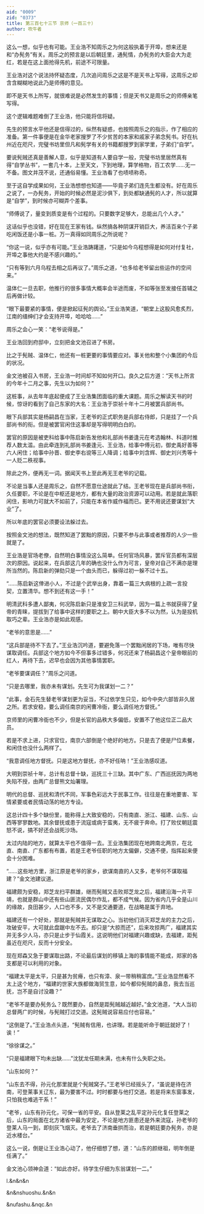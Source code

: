 ```yaml
---
aid: "0009"
zid: "0373"
title: 第三百七十三节 京师（一百三十）
author: 吹牛者
---
```


这么一想，似乎也有可能。王业浩不知周乐之为何这般执着于开埠，想来还是和“办髡务”有关。周乐之的预言是以后朝廷里，通髡情，办髡务的大臣会大为走红，若是在这上面抢得先机，前途不可限量。

王业浩对这个说法持怀疑态度，几次追问周乐之这是不是天书上写得，这周乐之却含含糊糊地说此乃是师傅的意见。

即不是天书上所写，就很难说是必然发生的事情；但是天书又是周乐之的师傅亲笔写得。

这个逻辑难题难倒了王业浩，他只能将信将疑。

先生的预言水平他还是信得过的，纵然有疑惑，也按照周乐之的指示，作了相应的准备。第一件事便是在金华老家搜罗了不少贫苦的本家和戚家子弟念髡书。好在杭州近在咫尺，完璧书坊里但凡和髡学有关的书籍都搜罗到家学里，子弟们“自学”。

要说髡贼还真是善解人意，似乎是知道有人要自学一般，完璧书坊里居然真有得“自学丛书”，一套几十本，上至天文，下到地理，算学格物，百工农学……无一不备。图文并茂不说，还通俗易懂。王业浩看了也啧啧称奇。

至于这自学成果如何，王业浩想想也知道――毕竟子弟们连先生都没有。好在周乐之说了，一办髡务，开始的时候必然是泥沙俱下，到处都缺通髡的人才，所以就算是“自学”，到时候亦可糊弄个差事。

“师傅说了，量变到质变是有个过程的。只要数字足够大，总能出几个人才。”

这话似乎也没错，好在现在王家有钱。纵然搞各种阴谋开销巨大，养活百来个子弟吃闲饭还是小事一桩。万一真得如同周乐之所说呢？

“你这一说，似乎亦有可能。”王业浩踌躇道，“只是如今乌程想得是如何对付复社，开埠之事他大约是不感兴趣的。”

“只有等到六月乌程去相之后再议了。”周乐之道，“也多给老爷留出些运作的空间来。”

温体仁一旦去职，他推行的很多事情大概率会半途而废，不如等张至发接任首辅之后再做计较。

“眼下最要紧的事情，便是掀起征髡的舆论。”王业浩笑道，“朝堂上这股风愈炙烈，江南的缙绅们才会支持开埠，哈哈哈……”

周乐之会心一笑：“老爷说得是。”

王业浩回到府邸中，立刻把金文池召进了书房。

比之于髡贼、温体仁，他还有一桩更要的事情要应对。事关他和整个小集团的今后的状况。

金文池被召入书房，王业浩一时间却不知如何开口。良久之后方道：“天书上所言的今年十二月之事，先生以为如何？”

这桩事，从去年年底起便成了王业浩集团面临的重大课题。周乐之解读天书的时候，惊讶的看到了自己东家的大名：王业浩于崇祯十年十二月被罢兵部尚书。

眼下兵部其实是杨嗣昌在当家，王老爷的正式职务是兵部右侍郎，只是挂了一个兵部尚书的衔。但是被罢官闲住这事却是写得明明白白的。

罢官的原因是被吏科给事中陈启新告发他和礼部尚书姜逢元在考选翰林、科道时推荐人数太滥。由此牵连到礼部尚书姜逢元、王业浩，给事中傅元初，御史禹好善等六人闲住；给事中孙晋、御史李右谠等三人降调；给事中刘含辉、御史刘兴秀等十一人贬二秩视事。

除此之外，便再无一词。据闻天书上至此再无王老爷的记载。

不论是当事人还是周乐之，自然不愿意仕途就此了结。王老爷现在是兵部尚书衔，久任要职，不论是在中枢还是地方，都有大量的政治资源可以动用。若是就此落职闲住，影响力可就大不如前了，只能在本省作威作福而已。更不用说还要谋划“大业”了。

所以年底的罢官必须要设法躲过去。

按照金文池的想法，既然知道了罢黜的原因，只要不参与此事或者推荐的人少一些就是了。

王业浩是官场老僚，自然明白事情没这么简单。任何官场风暴，罢斥官员都有深层次的原因。说起来，在兵部这几年的确也没什么作为可言，皇帝对自己不满亦是理所当然的。陈启新的弹劾只是一个由头而已，躲得过初一躲不过十五。

“……陈启新这倖进小人，不过是个武举出身，靠着一篇三大病根的上疏一言投契，立置清华。想不到还有这一手！”

明清武科多遭人鄙夷，何况陈启新只是淮安卫三科武举，因为一篇上书就获得了皇帝的青睐，提拔到了给事中这样的要职之上。朝中大臣大多不以为然，认为是投机取巧之辈。王业浩亦是如此观感。

“老爷的意思是……”

“这兵部是待不下去了。”王业浩沉吟道，要避免落一个罢黜闲居的下场，唯有尽快谋取调任。兵部这个地方如今不但事多过错多，何况还来了杨嗣昌这个皇帝眼前的红人，再待下去，迟早也会因为其他事情罢职。

“老爷要谋调任？”周乐之问道。

“只是去哪里，我亦未有谋划。先生可为我谋划一二？”

“此事，金石先生替老爷谋划更为妥当，不过依学生只见，如今中央六部皆非久居之所。若求安稳，要么调任南京的闲曹冷衙，要么调任地方督抚。”

京师里的闲曹冷衙也不少，但是长官的品秩大多偏低，安置不了他这位正二品大员。

若是不求上进，只求官位，南京六部倒是个绝好的地方。只是去了便是尸位素餐，和闲住也没什么两样了。

“我意调任地方督抚。只是这地方督抚，亦不好任呐！”王业浩感叹道。

大明到崇祯十年，总计有总督十缺，巡抚三十三缺。其中广东、广西巡抚因为两地失陷不授，由两广总督熊文灿署理。

明代的总督、巡抚和清代不同，军事色彩远大于民事工作。往往是在重地要害、军情紧要或者民情动荡的地方专设。

这总计四十多个缺份里，能称得上大致安稳的，只有南直、浙江、福建、山东、山西等寥寥数地。其余督抚或患于流寇或病于蛮夷，无不疲于奔命。打了败仗朝廷震怒不说，搞不好还会战死沙场。

太过内陆的地方，就算太平也不值得一去。王业浩集团现在地跨南北两京，在北直、南直、广东都有布置，若是王老爷任职的地方太偏僻，交通不便，指挥起来便会十分困难。

“……这些地方里，浙江原是老爷的家乡，欲谋南直的人又多，老爷何不谋取福建？”金文池建议道。

福建颇为安稳，郑芝龙扫平群雄，继而髡贼又击败郑芝龙之后，福建沿海一片平靖，也就是群山中还有些山匪流民偶尔作乱，都不成气候。因为省内几乎全是山川的缘故，良田甚少，人口也不多，又不是交通要道，在战略是属于弃地。

福建还有一个好处，那就是髡贼并无谋取之心。当初他们消灭郑芝龙的主力之后，攻破安平，大可就此盘踞中左不去。却只是“大掠而还”，后来攻掠两广，福建其实并无多少人马，亦只是止步于仙霞关。这说明他们对福建兴趣或缺，去福建，距髡虽近在咫尺，反而十分安全。

现在郑森又急于要谋取出路，不论最后谋划的移镇上海的事情能不能成，郑家的各支都是可以利用的对象。

“福建太平是太平，只是甚为贫瘠，也只有漳、泉一带稍稍富庶。”王业浩显然看不太上这个地方，“福建的世家大族都做海贸生意，如今都仰髡贼的鼻息，我去当巡抚，岂不是自讨没趣？”

“老爷不是要办髡务么？既然要办，自然是距髡贼越近越好。”金文池道，“大人当初总督两广的时候，与髡贼打过交道。这髡贼说容易应付也容易。”

“这倒是了。”王业浩点头道，“髡贼有信用，也讲理。若是能听命于朝廷就好了！诶！”

“徐徐谋之。”

“只是福建眼下均未出缺……”沈犹龙任期未满，也未有什么失职之处。

“山东如何？”

“山东去不得，孙元化那里就是个髡贼窝子。”王老爷已经摇头了，“虽说是待在济南，可登莱事关辽东，最为要害不过。时时都要与他打交道。若是将来东窗事发，只怕我也难逃干系！”

“老爷，山东有孙元化，可保一省的平安。自从登莱之乱平定孙元化复任登莱之后，山东的局面在北方诸省中最为安定，不论是地方匪患还是外来流寇，孙老爷的登莱人马一到，即刻灰飞烟灭。老爷去了济南垂拱而治，若是朝廷要办髡务，亦是近水楼台。”

这么一说，倒是让王业浩心动了，他仔细想了想，道：“山东的颜继祖，明年倒是任满了。”

金文池心领神会道：“如此亦好。待学生仔细为东翁谋划一二。”

l.&n&n&n

&n&nshuoshu.&n&n

&nufashu.&nqc.&n


